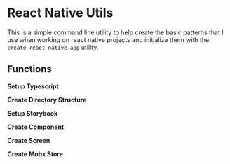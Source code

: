 # React Native Utils #

This is a simple command line utility to help create the basic patterns that I use when working on react native projects and initialize them with the `create-react-native-app` utility.

## Functions ##

**Setup Typescript**

**Create Directory Structure**

**Setup Storybook**

**Create Component**

**Create Screen**

**Create Mobx Store**



